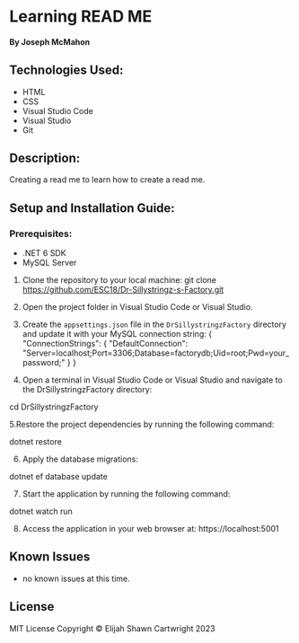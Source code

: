 # Learning READ ME

#### By Joseph McMahon

## Technologies Used:

* HTML
* CSS
* Visual Studio Code
* Visual Studio
* Git

## Description:

Creating a read me to learn how to create a read me.

## Setup and Installation Guide:

### Prerequisites:
* .NET 6 SDK
* MySQL Server

1. Clone the repository to your local machine:
git clone https://github.com/ESC18/Dr-Sillystringz-s-Factory.git

2. Open the project folder in Visual Studio Code or Visual Studio.

3. Create the `appsettings.json` file in the `DrSillystringzFactory` directory and update it with your MySQL connection string:
{
  "ConnectionStrings": {
    "DefaultConnection": "Server=localhost;Port=3306;Database=factorydb;Uid=root;Pwd=your_password;"
  }
}

4. Open a terminal in Visual Studio Code or Visual Studio and navigate to the DrSillystringzFactory directory:

cd DrSillystringzFactory

5.Restore the project dependencies by running the following command:

dotnet restore

6. Apply the database migrations:

dotnet ef database update

7. Start the application by running the following command:

dotnet watch run

8. Access the application in your web browser at:
https://localhost:5001

## Known Issues
* no known issues at this time.

## License 
MIT License
Copyright © Elijah Shawn Cartwright 2023